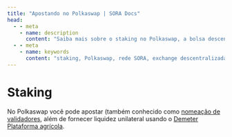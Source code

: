 ```yaml
---
title: "Apostando no Polkaswap | SORA Docs"
head:
  - - meta
    - name: description
      content: "Saiba mais sobre o staking no Polkaswap, a bolsa descentralizada da rede SORA. Descubra como funciona o staking, os benefícios de apostar seus ativos e o processo passo a passo para participar do staking e ganhar recompensas no Polkaswap."
  - - meta
    - name: keywords
      content: "staking, Polkaswap, rede SORA, exchange descentralizada, benefícios do staking, ganho de recompensas"
---
```


# Staking

No Polkaswap você pode apostar (também conhecido como [nomeação de
validadores](/pt/nomination-validators.md), além de fornecer
liquidez unilateral usando o [Demeter
Plataforma agrícola](https://farming.deotoken.io/).

<!-- @include: /pt/snippets/demeter-staking-polkaswap.md -->
